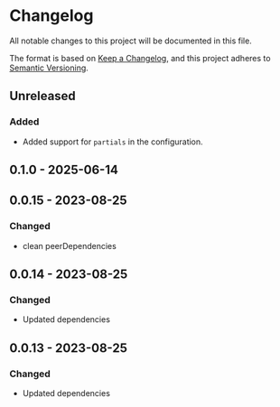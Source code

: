 # Changelog

All notable changes to this project will be documented in this file.

The format is based on [Keep a Changelog](https://keepachangelog.com/en/1.0.0/),
and this project adheres to [Semantic Versioning](https://semver.org/spec/v2.0.0.html).

## Unreleased
### Added
- Added support for `partials` in the configuration.

## 0.1.0 - 2025-06-14

## 0.0.15 - 2023-08-25
### Changed
- clean peerDependencies

## 0.0.14 - 2023-08-25
### Changed
- Updated dependencies

## 0.0.13 - 2023-08-25
### Changed
- Updated dependencies
